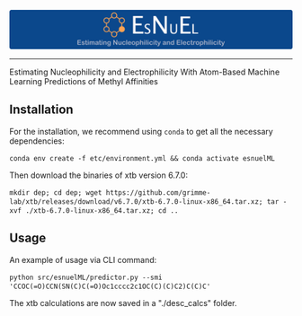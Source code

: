 <p align="center">
  <img src="image/logo.png"/>
</p>

---

Estimating Nucleophilicity and Electrophilicity With Atom-Based Machine Learning Predictions of Methyl Affinities


## Installation

For the installation, we recommend using `conda` to get all the necessary dependencies:

    conda env create -f etc/environment.yml && conda activate esnuelML


Then download the binaries of xtb version 6.7.0:

    mkdir dep; cd dep; wget https://github.com/grimme-lab/xtb/releases/download/v6.7.0/xtb-6.7.0-linux-x86_64.tar.xz; tar -xvf ./xtb-6.7.0-linux-x86_64.tar.xz; cd ..


## Usage

An example of usage via CLI command:

    python src/esnuelML/predictor.py --smi 'CCOC(=O)CCN(SN(C)C(=O)Oc1cccc2c1OC(C)(C)C2)C(C)C'

The xtb calculations are now saved in a "./desc_calcs" folder.